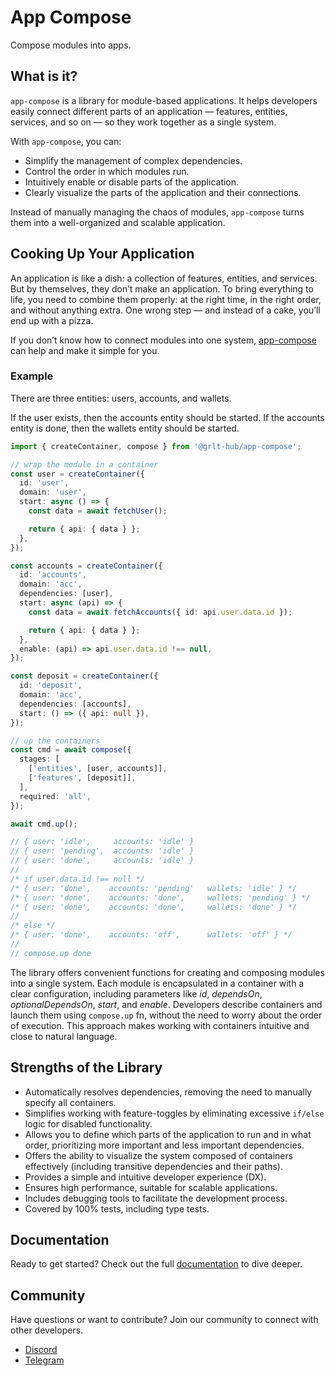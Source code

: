 # App Compose

Compose modules into apps.

## What is it?

`app-compose` is a library for module-based applications. It helps developers easily connect different parts of an application — features, entities, services, and so on — so they work together as a single system.

With `app-compose`, you can:

- Simplify the management of complex dependencies.
- Control the order in which modules run.
- Intuitively enable or disable parts of the application.
- Clearly visualize the parts of the application and their connections.

Instead of manually managing the chaos of modules, `app-compose` turns them into a well-organized and scalable application.

## Cooking Up Your Application

An application is like a dish: a collection of features, entities, and services. But by themselves, they don’t make an application. To bring everything to life, you need to combine them properly: at the right time, in the right order, and without anything extra. One wrong step — and instead of a cake, you’ll end up with a pizza.

If you don’t know how to connect modules into one system, [app-compose](https://grlt-hub.github.io/app-compose/) can help and make it simple for you.

### Example

There are three entities: users, accounts, and wallets.

If the user exists, then the accounts entity should be started. If the accounts entity is done, then the wallets entity should be started.

```ts
import { createContainer, compose } from '@grlt-hub/app-compose';

// wrap the module in a container
const user = createContainer({
  id: 'user',
  domain: 'user',
  start: async () => {
    const data = await fetchUser();

    return { api: { data } };
  },
});

const accounts = createContainer({
  id: 'accounts',
  domain: 'acc',
  dependencies: [user],
  start: async (api) => {
    const data = await fetchAccounts({ id: api.user.data.id });

    return { api: { data } };
  },
  enable: (api) => api.user.data.id !== null,
});

const deposit = createContainer({
  id: 'deposit',
  domain: 'acc',
  dependencies: [accounts],
  start: () => ({ api: null }),
});

// up the containers
const cmd = await compose({
  stages: [
    ['entities', [user, accounts]],
    ['features', [deposit]],
  ],
  required: 'all',
});

await cmd.up();

// { user: 'idle',     accounts: 'idle' }
// { user: 'pending',  accounts: 'idle' }
// { user: 'done',     accounts: 'idle' }
//
/* if user.data.id !== null */
/* { user: 'done',    accounts: 'pending'   wallets: 'idle' } */
/* { user: 'done',    accounts: 'done',     wallets: 'pending' } */
/* { user: 'done',    accounts: 'done',     wallets: 'done' } */
//
/* else */
/* { user: 'done',    accounts: 'off',      wallets: 'off' } */
//
// compose.up done
```

The library offers convenient functions for creating and composing modules into a single system. Each module is encapsulated in a container with a clear configuration, including parameters like _id_, _dependsOn_, _optionalDependsOn_, _start_, and _enable_. Developers describe containers and launch them using `compose.up` fn, without the need to worry about the order of execution. This approach makes working with containers intuitive and close to natural language.

## Strengths of the Library

- Automatically resolves dependencies, removing the need to manually specify all containers.
- Simplifies working with feature-toggles by eliminating excessive `if/else` logic for disabled functionality.
- Allows you to define which parts of the application to run and in what order, prioritizing more important and less important dependencies.
- Offers the ability to visualize the system composed of containers effectively (including transitive dependencies and their paths).
- Provides a simple and intuitive developer experience (DX).
- Ensures high performance, suitable for scalable applications.
- Includes debugging tools to facilitate the development process.
- Covered by 100% tests, including type tests.

## Documentation

Ready to get started? Check out the full [documentation](https://grlt-hub.github.io/app-compose/) to dive deeper.

## Community

Have questions or want to contribute? Join our community to connect with other developers.

- [Discord](https://discord.gg/Q4DFKnxp)
- [Telegram](https://t.me/grlt_hub_app_compose)
